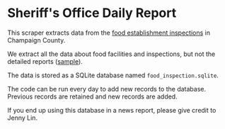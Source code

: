 # Sheriff's Office Daily Report

This scraper extracts data from the [food establishment inspections](https://www.c-uphd.org/food-inspection-reports.html) in Champaign County.

We extract all the data about food facilities and inspections, but not the detailed reports ([sample](https://champaign-il.healthinspections.us/_templates/90/Food_Establishment_Inspection/_report_full.cfm?inspectionID=332845&domainid=90)). 

The data is stored as a SQLite database named `food_inspection.sqlite`.

The code can be run every day to add new records to the database. Previous records are retained and new
records are added.

If you end up using this database in a news report, please give credit to Jenny Lin.